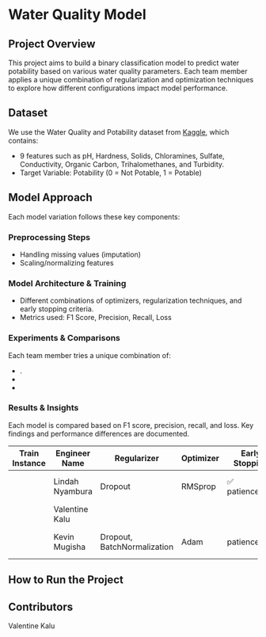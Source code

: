 # Water Quality Model

## Project Overview

This project aims to build a binary classification model to predict water potability based on various water quality parameters. Each team member applies a unique combination of regularization and optimization techniques to explore how different configurations impact model performance.

## Dataset

We use the Water Quality and Potability dataset from [Kaggle](https://www.kaggle.com/datasets/uom190346a/water-quality-and-potability?select=water_potability.csv), which contains:

- 9 features such as pH, Hardness, Solids, Chloramines, Sulfate, Conductivity, Organic Carbon, Trihalomethanes, and Turbidity.
- Target Variable: Potability (0 = Not Potable, 1 = Potable)

## Model Approach

Each model variation follows these key components:

### Preprocessing Steps

- Handling missing values (imputation)
- Scaling/normalizing features

### Model Architecture & Training

- Different combinations of optimizers, regularization techniques, and early stopping criteria.
- Metrics used: F1 Score, Precision, Recall, Loss

### Experiments & Comparisons

Each team member tries a unique combination of:

- .
-
-

### Results & Insights

Each model is compared based on F1 score, precision, recall, and loss. Key findings and performance differences are documented.

| **Train Instance** | **Engineer Name** | **Regularizer**             | **Optimizer** | **Early Stopping** | **Dropout Rate** | **Accuracy** | **F1 Score**     | **Recall**       | **Precision**    |
| ------------------ | ----------------- | --------------------------- | ------------- | ------------------ | ---------------- | ------------ | ---------------- | ---------------- | ---------------- |
|                    | Lindah Nyambura   | Dropout                     | RMSprop       | ✅ patience=10     | 0.3 → 0.2 → 0.1  | 65%          | 0.72(0), 0.52(1) | 0.73(0), 0.51(1) | 0.71(0), 0.53(1) |
|                    | Valentine Kalu    |                             |               |                    |                  |              |                  |                  |                  |
|                    | Kevin Mugisha     | Dropout, BatchNormalization | Adam          | patience=50        | 0.2              | 70%          | 79%(0), 44%(1)   | 92%(0), 32%(1)   | 69%(0), 71%(1)   |

## How to Run the Project

## Contributors

Valentine Kalu
